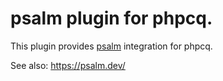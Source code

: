 # psalm plugin for phpcq.

This plugin provides [psalm](https://github.com/vimeo/psalm) integration for phpcq.

See also: https://psalm.dev/
